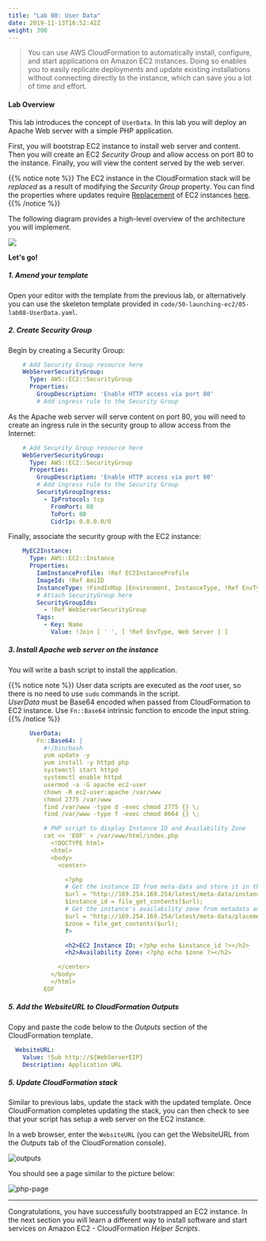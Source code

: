 ```yaml
---
title: "Lab 08: User Data"
date: 2019-11-13T16:52:42Z
weight: 300
---
```


>You can use AWS CloudFormation to automatically install, configure, and start applications on Amazon EC2 instances. 
Doing so enables you to easily replicate deployments and update existing installations without connecting directly to 
the instance, which can save you a lot of time and effort.

#### Lab Overview
This lab introduces the concept of `UserData`. In this lab you will deploy an Apache Web server with a simple PHP 
application. 

First, you will bootstrap EC2 instance to install web server and content. Then you will create 
an EC2 _Security Group_ and allow access on port 80 to the instance. Finally, you will view the content served by the web 
server.

{{% notice note %}}
The EC2 instance in the CloudFormation stack will be _replaced_ as a result of modifying the _Security Group_ property.
You can find the properties where updates require [Replacement](https://docs.aws.amazon.com/AWSCloudFormation/latest/UserGuide/using-cfn-updating-stacks-update-behaviors.html#update-replacement) 
of EC2 instances [here](https://docs.aws.amazon.com/AWSCloudFormation/latest/UserGuide/aws-properties-ec2-instance.html?shortFooter=true#aws-properties-ec2-instance-properties).
{{% /notice %}}

The following diagram provides a high-level overview of the architecture you will implement.

![](/50-launching-ec2/userdata.png)

**Let's go!**

##### 1. Amend your template

Open your editor with the template from the previous lab, or alternatively you can use the skeleton template provided in `code/50-launching-ec2/05-lab08-UserData.yaml`.

##### 2. Create Security Group
Begin by creating a Security Group:
  ```yaml
      # Add Security Group resource here
      WebServerSecurityGroup:
        Type: AWS::EC2::SecurityGroup
        Properties:
          GroupDescription: 'Enable HTTP access via port 80'
          # Add ingress rule to the Security Group
```

As the Apache web server will serve content on port 80, you will need to create an ingress rule in the security group to allow access from the Internet:
  ```yaml
      # Add Security Group resource here
      WebServerSecurityGroup:
        Type: AWS::EC2::SecurityGroup
        Properties:
          GroupDescription: 'Enable HTTP access via port 80'
          # Add ingress rule to the Security Group
          SecurityGroupIngress:
            - IpProtocol: tcp
              FromPort: 80
              ToPort: 80
              CidrIp: 0.0.0.0/0
```

Finally, associate the security group with the EC2 instance:
  ```yaml
      MyEC2Instance:
        Type: AWS::EC2::Instance
        Properties:
          IamInstanceProfile: !Ref EC2InstanceProfile
          ImageId: !Ref AmiID
          InstanceType: !FindInMap [Environment, InstanceType, !Ref EnvType]
          # Attach SecurityGroup here
          SecurityGroupIds:
            - !Ref WebServerSecurityGroup
          Tags:
            - Key: Name
              Value: !Join [ ' ', [ !Ref EnvType, Web Server ] ]
```

##### 3. Install Apache web server on the instance

You will write a bash script to install the application. 
  
  {{% notice note %}}
  User data scripts are executed as the _root_ user, so there is no need to use `sudo` commands in the script.\
  _UserData_ must be Base64 encoded when passed from CloudFormation to EC2 instance. Use `Fn::Base64` intrinsic 
  function to encode the input string.
  {{% /notice %}}
  
  
```yaml
      UserData:
        Fn::Base64: |
          #!/bin/bash
          yum update -y
          yum install -y httpd php
          systemctl start httpd
          systemctl enable httpd
          usermod -a -G apache ec2-user
          chown -R ec2-user:apache /var/www
          chmod 2775 /var/www
          find /var/www -type d -exec chmod 2775 {} \;
          find /var/www -type f -exec chmod 0664 {} \;

          # PHP script to display Instance ID and Availability Zone
          cat << 'EOF' > /var/www/html/index.php
            <!DOCTYPE html>
            <html>
            <body>
              <center>

                <?php
                # Get the instance ID from meta-data and store it in the $instance_id variable
                $url = "http://169.254.169.254/latest/meta-data/instance-id";
                $instance_id = file_get_contents($url);
                # Get the instance's availability zone from metadata and store it in the $zone variable
                $url = "http://169.254.169.254/latest/meta-data/placement/availability-zone";
                $zone = file_get_contents($url);
                ?>

                <h2>EC2 Instance ID: <?php echo $instance_id ?></h2>
                <h2>Availability Zone: <?php echo $zone ?></h2>

              </center>
            </body>
            </html>
          EOF
```

##### 5. Add the **WebsiteURL** to CloudFormation _Outputs_

Copy and paste the code below to the _Outputs_ section of the CloudFormation template.

```yaml
  WebsiteURL:
    Value: !Sub http://${WebServerEIP}
    Description: Application URL

```

##### 5. Update CloudFormation stack
Similar to previous labs, update the stack with the updated template. Once CloudFormation completes updating the stack,
you can then check to see that your script has setup a web server on the EC2 instance.

In a web browser, enter the `WebsiteURL` (you can get the WebsiteURL from the _Outputs_ tab of the CloudFormation console).

![outputs](/50-launching-ec2/outputs-1.png)

You should see a page similar to the picture below:

![php-page](/50-launching-ec2/php.png)

---

Congratulations, you have successfully bootstrapped an EC2 instance. In the next section you will learn a different way
to install software and start services on Amazon EC2 - CloudFormation _Helper Scripts_.
